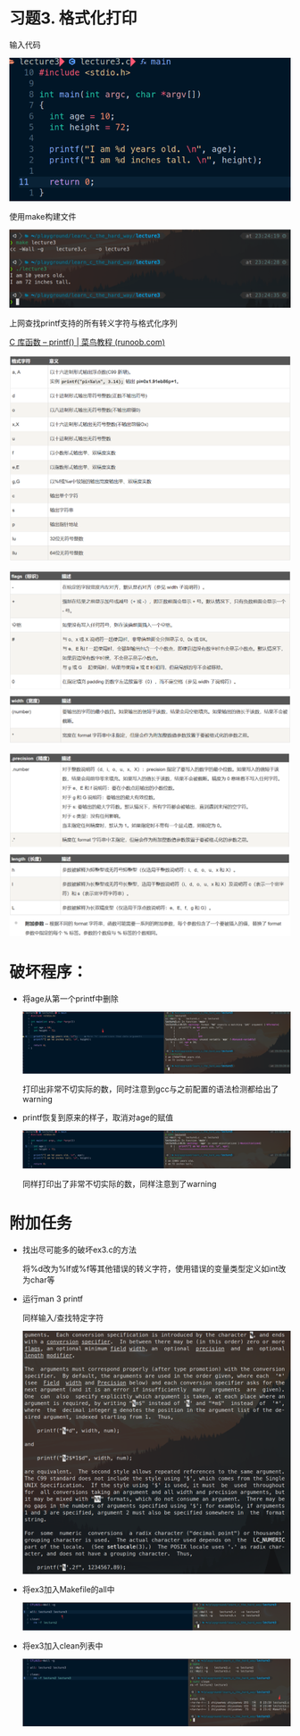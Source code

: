 # 习题3. 格式化打印

输入代码

![Untitled](IMAGE/Untitled.png)

使用make构建文件

![Untitled](IMAGE/Untitled%201.png)

上网查找printf支持的所有转义字符与格式化序列

[C 库函数 – printf() | 菜鸟教程 (runoob.com)](https://www.runoob.com/cprogramming/c-function-printf.html)

![Untitled](IMAGE/Untitled%202.png)

![Untitled](IMAGE/Untitled%203.png)

![Untitled](IMAGE/Untitled%204.png)

# 破坏程序：

- 将age从第一个printf中删除
    
    ![Untitled](IMAGE/Untitled%205.png)
    
    打印出非常不切实际的数，同时注意到gcc与之前配置的语法检测都给出了warning
    
- printf恢复到原来的样子，取消对age的赋值
    
    ![Untitled](IMAGE/Untitled%206.png)
    
    同样打印出了非常不切实际的数，同样注意到了warning
    

# 附加任务

- 找出尽可能多的破坏ex3.c的方法
    
    将%d改为%lf或%f等其他错误的转义字符，使用错误的变量类型定义如int改为char等
    
- 运行man 3 printf
    
    同样输入/查找特定字符
    
    ![Untitled](IMAGE/Untitled%207.png)
    
- 将ex3加入Makefile的all中
    
    ![Untitled](IMAGE/Untitled%208.png)
    
- 将ex3加入clean列表中
    
    ![Untitled](IMAGE/Untitled%209.png)